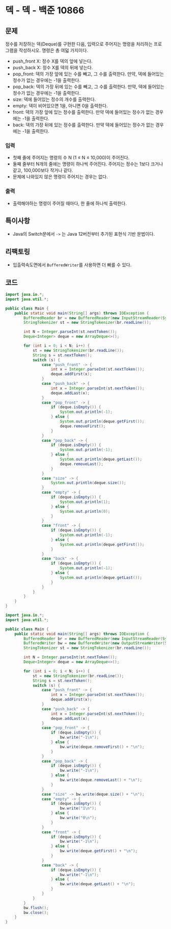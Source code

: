 # 덱 - 덱 - 백준 10866
## 문제
정수를 저장하는 덱(Deque)를 구현한 다음, 입력으로 주어지는 명령을 처리하는 프로그램을 작성하시오.
명령은 총 여덟 가지이다.

- push_front X: 정수 X를 덱의 앞에 넣는다.
- push_back X: 정수 X를 덱의 뒤에 넣는다.
- pop_front: 덱의 가장 앞에 있는 수를 빼고, 그 수를 출력한다. 만약, 덱에 들어있는 정수가 없는 경우에는 -1을 출력한다.
- pop_back: 덱의 가장 뒤에 있는 수를 빼고, 그 수를 출력한다. 만약, 덱에 들어있는 정수가 없는 경우에는 -1을 출력한다.
- size: 덱에 들어있는 정수의 개수를 출력한다.
- empty: 덱이 비어있으면 1을, 아니면 0을 출력한다.
- front: 덱의 가장 앞에 있는 정수를 출력한다. 만약 덱에 들어있는 정수가 없는 경우에는 -1을 출력한다.
- back: 덱의 가장 뒤에 있는 정수를 출력한다. 만약 덱에 들어있는 정수가 없는 경우에는 -1을 출력한다.

### 입력
- 첫째 줄에 주어지는 명령의 수 N (1 ≤ N ≤ 10,000)이 주어진다.
- 둘째 줄부터 N개의 줄에는 명령이 하나씩 주어진다. 주어지는 정수는 1보다 크거나 같고, 100,000보다 작거나 같다.
- 문제에 나와있지 않은 명령이 주어지는 경우는 없다.

### 출력
- 출력해야하는 명령이 주어질 때마다, 한 줄에 하나씩 출력한다.

## 특이사항
- Java의 Switch문에서 `->` 는 Java 12버전부터 추가된 표현식 기반 문법이다.

## 리팩토링
- 입출력속도면에서 `BufferedWriter`를 사용하면 더 빠를 수 있다.

## 코드
```java
import java.io.*;
import java.util.*;

public class Main {
    public static void main(String[] args) throws IOException {
        BufferedReader br = new BufferedReader(new InputStreamReader(System.in));
        StringTokenizer st = new StringTokenizer(br.readLine());

        int N = Integer.parseInt(st.nextToken());
        Deque<Integer> deque = new ArrayDeque<>();

        for (int i = 0; i < N; i++) {
            st = new StringTokenizer(br.readLine());
            String s = st.nextToken();
            switch (s) {
                case "push_front" -> {
                    int x = Integer.parseInt(st.nextToken());
                    deque.addFirst(x);
                }
                case "push_back" -> {
                    int x = Integer.parseInt(st.nextToken());
                    deque.addLast(x);
                }
                case "pop_front" -> {
                    if (deque.isEmpty()) {
                        System.out.println(-1);
                    } else {
                        System.out.println(deque.getFirst());
                        deque.removeFirst();
                    }
                }
                case "pop_back" -> {
                    if (deque.isEmpty()) {
                        System.out.println(-1);
                    } else {
                        System.out.println(deque.getLast());
                        deque.removeLast();
                    }
                }
                case "size" -> {
                    System.out.println(deque.size());
                }
                case "empty" -> {
                    if (deque.isEmpty()) {
                        System.out.println(1);
                    } else {
                        System.out.println(0);
                    }
                }
                case "front" -> {
                    if (deque.isEmpty()) {
                        System.out.println(-1);
                    } else {
                        System.out.println(deque.getFirst());
                    }
                }
                case "back" -> {
                    if (deque.isEmpty()) {
                        System.out.println(-1);
                    } else {
                        System.out.println(deque.getLast());
                    }
                }
            }
        }
    }
}
```

```java
import java.io.*;
import java.util.*;

public class Main {
    public static void main(String[] args) throws IOException {
        BufferedReader br = new BufferedReader(new InputStreamReader(System.in));
        BufferedWriter bw = new BufferedWriter(new OutputStreamWriter(System.out));
        StringTokenizer st = new StringTokenizer(br.readLine());

        int N = Integer.parseInt(st.nextToken());
        Deque<Integer> deque = new ArrayDeque<>();

        for (int i = 0; i < N; i++) {
            st = new StringTokenizer(br.readLine());
            String s = st.nextToken();
            switch (s) {
                case "push_front" -> {
                    int x = Integer.parseInt(st.nextToken());
                    deque.addFirst(x);
                }
                case "push_back" -> {
                    int x = Integer.parseInt(st.nextToken());
                    deque.addLast(x);
                }
                case "pop_front" -> {
                    if (deque.isEmpty()) {
                        bw.write("-1\n");
                    } else {
                        bw.write(deque.removeFirst() + "\n");
                    }
                }
                case "pop_back" -> {
                    if (deque.isEmpty()) {
                        bw.write("-1\n");
                    } else {
                        bw.write(deque.removeLast() + "\n");
                    }
                }
                case "size" -> bw.write(deque.size() + "\n");
                case "empty" -> {
                    if (deque.isEmpty()) {
                        bw.write("1\n");
                    } else {
                        bw.write("0\n");
                    }
                }
                case "front" -> {
                    if (deque.isEmpty()) {
                        bw.write("-1\n");
                    } else {
                        bw.write(deque.getFirst() + "\n");
                    }
                }
                case "back" -> {
                    if (deque.isEmpty()) {
                        bw.write("-1\n");
                    } else {
                        bw.write(deque.getLast() + "\n");
                    }
                }
            }
        }
        bw.flush();
        bw.close();
    }
}
```